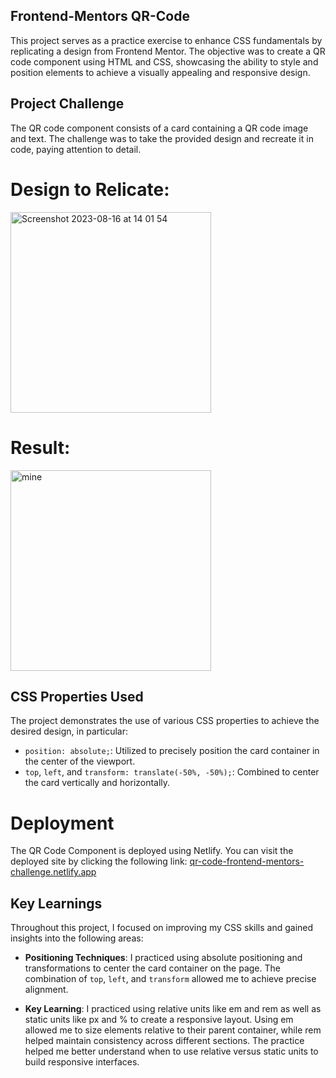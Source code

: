 ## Frontend-Mentors QR-Code

This project serves as a practice exercise to enhance CSS fundamentals by replicating a design from Frontend Mentor. The objective was to create a QR code component using HTML and CSS, showcasing the ability to style and position elements to achieve a visually appealing and responsive design.

## Project Challenge

The QR code component consists of a card containing a QR code image and text. The challenge was to take the provided design and recreate it in code, paying attention to detail.

# Design to Relicate:
<img width="321" alt="Screenshot 2023-08-16 at 14 01 54" src="https://github.com/tinytecher/Frontend-Mentors-QR-Code/assets/79761202/83cd255c-8011-485c-afdd-1f6075f18f97">

# Result:
<img width="321" alt="mine" src="https://github.com/tinytecher/Frontend-Mentors-QR-Code/assets/79761202/813ed3b1-2f19-412c-a81c-396dac7bc304">


## CSS Properties Used

The project demonstrates the use of various CSS properties to achieve the desired design, in particular:

- `position: absolute;`: Utilized to precisely position the card container in the center of the viewport.
- `top`, `left`, and `transform: translate(-50%, -50%);`: Combined to center the card vertically and horizontally.

# Deployment

The QR Code Component is deployed using Netlify. You can visit the deployed site by clicking the following link: [qr-code-frontend-mentors-challenge.netlify.app](qr-code-frontend-mentors-challenge.netlify.app)


## Key Learnings

Throughout this project, I focused on improving my CSS skills and gained insights into the following areas:

- **Positioning Techniques**: I practiced using absolute positioning and transformations to center the card container on the page. The combination of `top`, `left`, and `transform` allowed me to achieve precise alignment.

- **Key Learning**: I practiced using relative units like em and rem as well as static units like px and % to create a responsive layout. Using em allowed me to size elements relative to their parent container, while rem helped maintain consistency across different sections. The practice helped me better understand when to use relative versus static units to build responsive interfaces.







